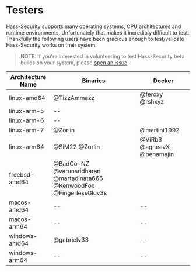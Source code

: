# Testers

Hass-Security supports many operating systems, CPU architectures and runtime environments. Unfortunately that makes it incredibly
difficult to test. 
Thankfully the following users have been gracious enough to test/validate Hass-Security works on their system.

> NOTE: If you're interested in volunteering to test Hass-Security beta builds on your system, please [open an issue](https://github.com/hass-security/hass-security/issues). 

| Architecture Name | Binaries | Docker |
| --- | --- | --- |
| linux-amd64 | @TizzAmmazz | @feroxy @rshxyz |
| linux-arm-5 | -- |  |
| linux-arm-6 | -- |  |
| linux-arm-7 | @Zorlin | @martini1992  |
| linux-arm64 | @SiM22 @Zorlin | @ViRb3 @agneevX @benamajin |
| freebsd-amd64 | @BadCo-NZ @varunsridharan @martadinata666 @KenwoodFox @FingerlessGlov3s |  |
| macos-amd64 | -- | -- |
| macos-arm64 | -- | -- |
| windows-amd64 | @gabrielv33 | -- |
| windows-arm64 | -- | -- |
